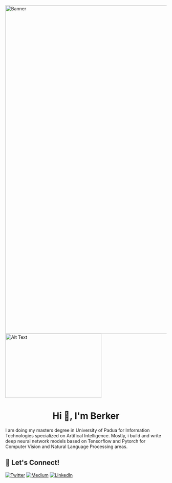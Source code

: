 <img width="1024" alt="Banner" src="https://i.imgur.com/nmy7MH6.png">
<img src="https://imgur.com/a/ZfdUTbF" alt="Alt Text" width="300" height="200" />



<h1 align="center">Hi 👋, I'm Berker</h1>

I am doing my masters degree in University of Padua for Information Technologies specialized on Artifical Intelligence. Mostly, i build and write deep neural network models based on Tensorflow and Pytorch for Computer Vision and Natural Language Processing areas.  


## 🔗 Let's Connect!
<a href="https://twitter.com/berker_senol" target="_blank"><img alt="Twitter" src="https://img.shields.io/badge/twitter-%231DA1F2.svg?&style=for-the-badge&logo=twitter&logoColor=white" /></a>
<a href="https://medium.com/@berkersenol" target="_blank"><img alt="Medium" src="https://img.shields.io/badge/medium-%2312100E.svg?&style=for-the-badge&logo=medium&logoColor=white" /></a>
<a href="[www.linkedin.com/in/berker-senol-1b6b68213/](https://www.linkedin.com/in/berker-senol-1b6b68213/)" target="_blank"><img alt="LinkedIn" src="https://img.shields.io/badge/linkedin-%230077B5.svg?&style=for-the-badge&logo=linkedin&logoColor=white" /></a>
